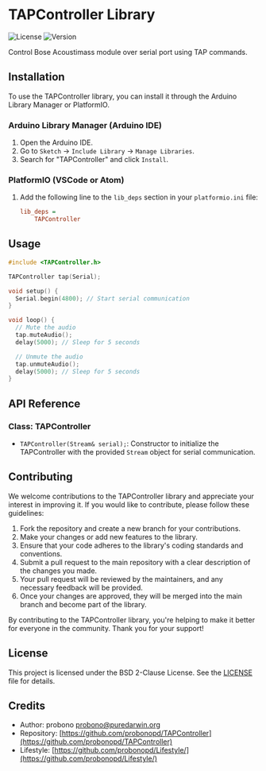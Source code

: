# TAPController Library

![License](https://img.shields.io/github/license/probonopd/TAPController)
![Version](https://img.shields.io/github/v/release/probonopd/TAPController)

Control Bose Acoustimass module over serial port using TAP commands.

## Installation

To use the TAPController library, you can install it through the Arduino Library Manager or PlatformIO.

### Arduino Library Manager (Arduino IDE)

1. Open the Arduino IDE.
2. Go to `Sketch` -> `Include Library` -> `Manage Libraries`.
3. Search for "TAPController" and click `Install`.

### PlatformIO (VSCode or Atom)

1. Add the following line to the `lib_deps` section in your `platformio.ini` file:
   ```ini
   lib_deps =
       TAPController

## Usage

```cpp
#include <TAPController.h>

TAPController tap(Serial);

void setup() {
  Serial.begin(4800); // Start serial communication
}

void loop() {
  // Mute the audio
  tap.muteAudio();
  delay(5000); // Sleep for 5 seconds

  // Unmute the audio
  tap.unmuteAudio();
  delay(5000); // Sleep for 5 seconds
}
```

## API Reference

### Class: TAPController

- `TAPController(Stream& serial);`: Constructor to initialize the TAPController with the provided `Stream` object for serial communication.

## Contributing

We welcome contributions to the TAPController library and appreciate your interest in improving it. If you would like to contribute, please follow these guidelines:

1. Fork the repository and create a new branch for your contributions.
1. Make your changes or add new features to the library.
1. Ensure that your code adheres to the library's coding standards and conventions.
1. Submit a pull request to the main repository with a clear description of the changes you made.
1. Your pull request will be reviewed by the maintainers, and any necessary feedback will be provided.
1. Once your changes are approved, they will be merged into the main branch and become part of the library.

By contributing to the TAPController library, you're helping to make it better for everyone in the community. Thank you for your support!

## License

This project is licensed under the BSD 2-Clause License. See the [LICENSE](LICENSE) file for details.

## Credits

- Author: probono <probono@puredarwin.org>
- Repository: [https://github.com/probonopd/TAPController](https://github.com/probonopd/TAPController)
- Lifestyle: [https://github.com/probonopd/Lifestyle/](https://github.com/probonopd/Lifestyle/)
